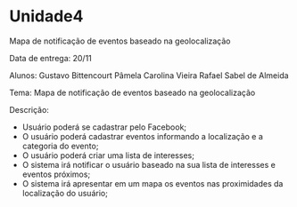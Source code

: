 # Unidade4
Mapa de notificação de eventos baseado na geolocalização

Data de entrega: 20/11

Alunos:
Gustavo Bittencourt
Pâmela Carolina Vieira
Rafael Sabel de Almeida

Tema: Mapa de notificação de eventos baseado na geolocalização

Descrição: 
- Usuário poderá se cadastrar pelo Facebook;
- O usuário poderá cadastrar eventos informando a localização e a categoria do evento;
- O usuário poderá criar uma lista de interesses;
- O sistema irá notificar o usuário baseado na sua lista de interesses e eventos próximos;
- O sistema irá apresentar em um mapa os eventos nas proximidades da localização do usuário;
